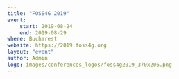 ```yaml
---
title: "FOSS4G 2019"
event:
    start: 2019-08-24
    end: 2019-08-29
where: Bucharest
website: https://2019.foss4g.org
layout: "event"
author: Admin
logo: images/conferences_logos/foss4g2019_370x206.png
---
```


